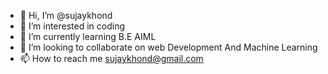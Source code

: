 - 👋 Hi, I’m @sujaykhond
- 👀 I’m interested in coding
- 🌱 I’m currently learning B.E AIML
- 💞️ I’m looking to collaborate on web Development And Machine Learning 
- 📫 How to reach me sujaykhond@gmail.com

<!---
sujaykhond/sujaykhond is a ✨ special ✨ repository because its `README.md` (this file) appears on your GitHub profile.
You can click the Preview link to take a look at your changes.
--->
